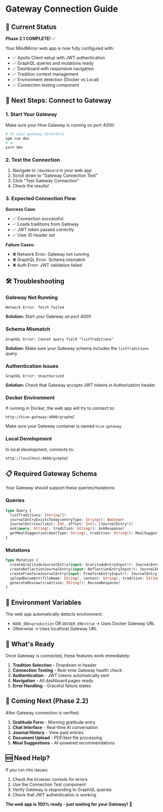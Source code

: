 # Gateway Connection Guide

## 🚀 Current Status

**Phase 2.1 COMPLETE!** ✅

Your MindMirror web app is now fully configured with:
- ✅ Apollo Client setup with JWT authentication
- ✅ GraphQL queries and mutations ready
- ✅ Dashboard with responsive navigation
- ✅ Tradition context management
- ✅ Environment detection (Docker vs Local)
- ✅ Connection testing component

## 🔌 Next Steps: Connect to Gateway

### 1. Start Your Gateway
Make sure your Hive Gateway is running on port 4000:
```bash
# In your gateway directory
npm run dev
# or
yarn dev
```

### 2. Test the Connection
1. Navigate to `/dashboard` in your web app
2. Scroll down to "Gateway Connection Test" 
3. Click "Test Gateway Connection"
4. Check the results!

### 3. Expected Connection Flow

**Success Case:**
- ✅ Connection successful
- ✅ Loads traditions from Gateway
- ✅ JWT token passed correctly
- ✅ User ID header set

**Failure Cases:**
- ❌ Network Error: Gateway not running
- ❌ GraphQL Error: Schema mismatch
- ❌ Auth Error: JWT validation failed

## 🛠 Troubleshooting

### Gateway Not Running
```
Network Error: fetch failed
```
**Solution:** Start your Gateway on port 4000

### Schema Mismatch
```
GraphQL Error: Cannot query field "listTraditions"
```
**Solution:** Make sure your Gateway schema includes the `listTraditions` query

### Authentication Issues
```
GraphQL Error: Unauthorized
```
**Solution:** Check that Gateway accepts JWT tokens in Authorization header

### Docker Environment
If running in Docker, the web app will try to connect to:
```
http://hive-gateway:4000/graphql
```
Make sure your Gateway container is named `hive-gateway`

### Local Development
In local development, connects to:
```
http://localhost:4000/graphql
```

## 📋 Required Gateway Schema

Your Gateway should support these queries/mutations:

### Queries
```graphql
type Query {
  listTraditions: [String!]!
  journalEntryExistsToday(entryType: String!): Boolean!
  journalEntries(limit: Int, offset: Int): [JournalEntry!]!
  ask(query: String!, tradition: String!): AskResponse!
  getMealSuggestion(mealType: String!, tradition: String!): MealSuggestion!
}
```

### Mutations
```graphql
type Mutation {
  createGratitudeJournalEntry(input: GratitudeEntryInput!): JournalEntry!
  createReflectionJournalEntry(input: ReflectionEntryInput!): JournalEntry!
  createFreeformJournalEntry(input: FreeformEntryInput!): JournalEntry!
  uploadDocument(fileName: String!, content: String!, tradition: String!): UploadResponse!
  generateReview(tradition: String!): ReviewResponse!
}
```

## 🔧 Environment Variables

The web app automatically detects environment:
- `NODE_ENV=production` OR `DOCKER_ENV=true` → Uses Docker Gateway URL
- Otherwise → Uses localhost Gateway URL

## 🎯 What's Ready

Once Gateway is connected, these features work immediately:
1. **Tradition Selection** - Dropdown in header
2. **Connection Testing** - Real-time Gateway health check
3. **Authentication** - JWT tokens automatically sent
4. **Navigation** - All dashboard pages ready
5. **Error Handling** - Graceful failure states

## 🚧 Coming Next (Phase 2.2)

After Gateway connection is verified:
1. **Gratitude Form** - Morning gratitude entry
2. **Chat Interface** - Real-time AI conversation  
3. **Journal History** - View past entries
4. **Document Upload** - PDF/text file processing
5. **Meal Suggestions** - AI-powered recommendations

## 🆘 Need Help?

If you run into issues:
1. Check the browser console for errors
2. Use the Connection Test component
3. Verify Gateway is responding to GraphQL queries
4. Check that JWT authentication is working

**The web app is 100% ready - just waiting for your Gateway!** 🎉 